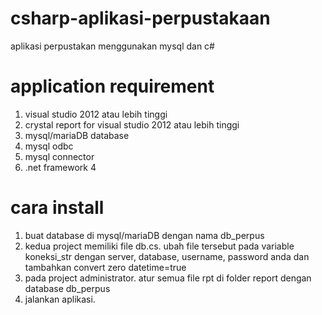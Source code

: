 # csharp-aplikasi-perpustakaan
aplikasi perpustakan menggunakan mysql dan c#



# application requirement
1. visual studio 2012 atau lebih tinggi
2. crystal report for visual studio 2012 atau lebih tinggi
3. mysql/mariaDB database
4. mysql odbc
5. mysql connector
6. .net framework 4

# cara install
1. buat database di mysql/mariaDB dengan nama db_perpus
2. kedua project memiliki file db.cs. ubah file tersebut pada variable koneksi_str dengan server, database, username, password anda dan tambahkan convert zero datetime=true
3. pada project administrator. atur semua file rpt di folder report dengan database db_perpus
4. jalankan aplikasi.
